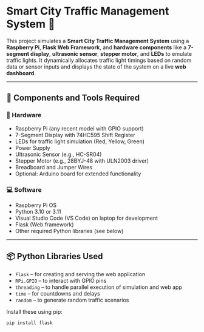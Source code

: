 # Smart City Traffic Management System 🚦

This project simulates a **Smart City Traffic Management System** using a **Raspberry Pi**, **Flask Web Framework**, and **hardware components** like a **7-segment display**, **ultrasonic sensor**, **stepper motor**, and **LEDs** to emulate traffic lights. It dynamically allocates traffic light timings based on random data or sensor inputs and displays the state of the system on a live **web dashboard**.

---

## 🧰 Components and Tools Required

### 🔧 Hardware
- Raspberry Pi (any recent model with GPIO support)
- 7-Segment Display with 74HC595 Shift Register
- LEDs for traffic light simulation (Red, Yellow, Green)
- Power Supply
- Ultrasonic Sensor (e.g., HC-SR04)
- Stepper Motor (e.g., 28BYJ-48 with ULN2003 driver)
- Breadboard and Jumper Wires
- Optional: Arduino board for extended functionality

### 💻 Software
- Raspberry Pi OS
- Python 3.10 or 3.11
- Visual Studio Code (VS Code) on laptop for development
- Flask (Web framework)
- Other required Python libraries (see below)

---

## 📦 Python Libraries Used

- `Flask` – for creating and serving the web application
- `RPi.GPIO` – to interact with GPIO pins
- `threading` – to handle parallel execution of simulation and web app
- `time` – for countdowns and delays
- `random` – to generate random traffic scenarios

Install these using pip:
```bash
pip install flask

